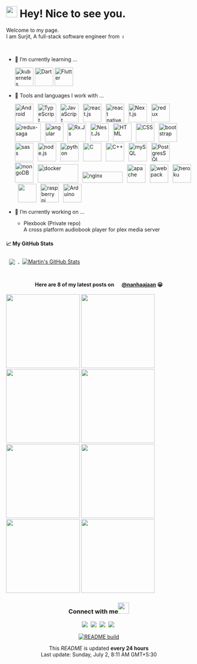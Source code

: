 <!--
**SurjitSahoo/surjitsahoo** is a ✨ _special_ ✨ repository because its `README.md` (this file) appears on your GitHub profile.

Here are some ideas to get you started:

- 🔭 I’m currently working on ...
- 🌱 I’m currently learning ...
- 👯 I’m looking to collaborate on ...
- 🤔 I’m looking for help with ...
- 💬 Ask me about ...
- 📫 How to reach me: ...
- 😄 Pronouns: ...
- ⚡ Fun fact: ...
-->

<h1><img src="https://emojis.slackmojis.com/emojis/images/1531849430/4246/blob-sunglasses.gif?1531849430" width="30"/> Hey! Nice to see you.</h1>

Welcome to my page.  
I am Surjit, A full-stack software engineer from&nbsp;
<img src="https://upload.wikimedia.org/wikipedia/en/thumb/4/41/Flag_of_India.svg/1200px-Flag_of_India.svg.png" height="11" title="India">

<br/>

- 🌱 I’m currently learning ...

  <img src="https://cdn.worldvectorlogo.com/logos/kubernets.svg" alt="kubernetes" title="Kubernetes" width="50" height="50" />
  <img src="https://cdn.worldvectorlogo.com/logos/dart.svg" alt="Dart" title="Dart" width="50" height="50" />
  <img src="https://cdn.worldvectorlogo.com/logos/flutter.svg" alt="Flutter" title="Flutter" width="50" height="50" />

- 🧰 Tools and languages I work with ...

  <img src="https://cdn.worldvectorlogo.com/logos/android.svg" alt="Android" title="Android" width="50" height="50" > &nbsp;
  <img src="https://cdn.worldvectorlogo.com/logos/typescript.svg" alt="TypeScript" title="TypeScript" width="50" height="50" > &nbsp;
  <img src="https://cdn.worldvectorlogo.com/logos/logo-javascript.svg" alt="JavaScript" title="JavaScript" width="50" height="50" > &nbsp;
  <img src="https://cdn.worldvectorlogo.com/logos/react-2.svg" alt="react.js" title="React.Js" width="50" height="50" > &nbsp;
  <img src="https://cdn.worldvectorlogo.com/logos/react-native-firebase-1.svg" alt="react native" title= "React Native" width="50" height="50" > &nbsp;
  <img src="https://res.cloudinary.com/startup-grind/image/upload/c_fill,dpr_2.0,f_auto,g_center,h_1080,q_100,w_1080/v1/gcs/platform-data-dsc/events/nextjs-boilerplate-logo.png" alt="Next.js" title= "Next.JS" width="50" height="50" > &nbsp;
  <img src="https://cdn.worldvectorlogo.com/logos/redux.svg" alt="redux" title="Redux" width="50" height="50" > &nbsp;
  <img src="https://cdn.worldvectorlogo.com/logos/redux-saga.svg" alt="redux-saga" title="Redux Saga" width="70" height="50" > &nbsp;
  <img src="https://cdn.worldvectorlogo.com/logos/angular-icon-1.svg" alt="angular" title="Angular" width="50" height="50" > &nbsp;
  <img src="https://cdn.worldvectorlogo.com/logos/rxjs-1.svg" alt="Rx.Js" title="Rx.Js" width="50" height="50" > &nbsp;
  <img src="https://cdn.worldvectorlogo.com/logos/nestjs.svg" alt="Nest.Js" title="Nest.Js" width="50" height="50" > &nbsp;
  <img src="https://cdn.jsdelivr.net/gh/devicons/devicon/icons/html5/html5-original.svg" alt="HTML" title="HTML" width="50" height="50" > &nbsp;
  <img src="https://cdn.jsdelivr.net/gh/devicons/devicon/icons/css3/css3-original.svg" alt="CSS" title="CSS" width="50" height="50" > &nbsp;
  <img src="https://cdn.worldvectorlogo.com/logos/bootstrap-4.svg" alt="bootstrap" title="Bootstrap" width="50" height="50" > &nbsp;
  <img src="https://cdn.worldvectorlogo.com/logos/sass-1.svg" alt="sass" title="Sass" width="50" height="50" > &nbsp;
  <img src="https://cdn.worldvectorlogo.com/logos/nodejs-icon.svg" alt="node.js" title="Node.Js" width="50" height="50" > &nbsp;
  <img src="https://cdn.worldvectorlogo.com/logos/python-5.svg" alt="python" title="Python" width="50" height="50" > &nbsp;
  <img src="https://cdn.jsdelivr.net/gh/devicons/devicon/icons/c/c-original.svg" alt="C" title="C" width="50" height="50" > &nbsp;
  <img src="https://cdn.worldvectorlogo.com/logos/c.svg" alt="C++" title="C++" width="50" height="50" > &nbsp;
  <img src="https://cdn.worldvectorlogo.com/logos/mysql-6.svg" alt="mySQL" title="MySQL" width="50" height="50" > &nbsp;
  <img src="https://cdn.worldvectorlogo.com/logos/postgresql.svg" alt="PostgresSQL" title="PostgresSQL" width="50" height="50" > &nbsp;
  <img src="https://cdn.worldvectorlogo.com/logos/mongodb-icon-1.svg" alt="mongoDB" title="MongoDB" width="50" height="55" > &nbsp;
  <img src="https://cdn.worldvectorlogo.com/logos/docker-3.svg" alt="docker" title="Docker" width="110" height="50" > &nbsp;
  <img src="https://cdn.worldvectorlogo.com/logos/nginx.svg" alt="nginx" title="nginx" width="110" height="30" > &nbsp;
  <img src="https://cdn.jsdelivr.net/gh/devicons/devicon/icons/apache/apache-original-wordmark.svg" alt="apache" title="apache" width="50" height="50" > &nbsp;
  <img src="https://cdn.worldvectorlogo.com/logos/webpack-icon.svg" alt="webpack" title="Webpack" width="50" height="50" > &nbsp;
  <img src="https://cdn.worldvectorlogo.com/logos/heroku-4.svg" alt="heroku" title="heroku" width="50" height="50" > &nbsp;
  <img src="https://cdn.worldvectorlogo.com/logos/git-icon.svg" alt="" title="git" width="50" height="50" > &nbsp;
  <img src="https://cdn.worldvectorlogo.com/logos/raspberry-pi.svg" alt="raspberry pi" title="Raspberry Pi" width="50" height="50" > &nbsp;
  <img src="https://cdn.jsdelivr.net/gh/devicons/devicon/icons/arduino/arduino-original-wordmark.svg" alt="Arduino" title="Arduino" width="50" height="50" > &nbsp;
  <!-- <img src="" alt="" width="50" height="50" > &nbsp; -->

- 🔭 I’m currently working on ...
  - Plexbook (Private repo)  
    A cross platform audiobook player for plex media server

#### &#x1f4c8; My GitHub Stats

<a href="https://github.com/surjitsahoo">
  <img align="center" style="margin:0.5rem" src="https://github-readme-stats.vercel.app/api/top-langs/?username=surjitsahoo&langs_count=3&hide=html,css&title_color=ffffff&text_color=c9cacc&icon_color=4AB197&bg_color=1A2B34" />
</a>

<a href="https://github.com/surjitsahoo">
  <img align="center" style="margin:0.5rem" src="https://github-readme-stats.vercel.app/api?username=surjitsahoo&show_icons=true&line_height=27&count_private=true&title_color=ffffff&text_color=c9cacc&icon_color=4AB097&bg_color=1A2B34" alt="Martin's GitHub Stats" />
</a>

<br/>
<br/>

<h4 align="center">Here are 8 of my latest posts on
<img src="https://cdn.worldvectorlogo.com/logos/instagram-2016-5.svg" height="14" />
<a href="https://www.instagram.com/nanhaajaan/">@nanhaajaan</a> 
😀</h4>

<p>
<img src="" width="200">
<img src="" width="200">
<img src="" width="200">
<img src="" width="200">
<img src="" width="200">
<img src="" width="200">
<img src="" width="200">
<img src="" width="200">
</p>

<div align='center'>
<h3>Connect with me<img src="https://emojis.slackmojis.com/emojis/images/1536351075/4594/blob-wave.gif?1536351075" width="30"> </h3>

[![](https://img.shields.io/badge/Twitter-1DA1F2?style=for-the-badge&logo=twitter&logoColor=white)](https://twitter.com/nanha_jaan)&nbsp;
[![](https://img.shields.io/badge/LinkedIn-0077B5?style=for-the-badge&logo=linkedin&logoColor=white)](https://www.linkedin.com/in/surjitsahoo)&nbsp;
[![](https://img.shields.io/badge/Instagram-E4405F?style=for-the-badge&logo=instagram&logoColor=white)](https://www.instagram.com/nanhaajaan/)&nbsp;
[![](https://img.shields.io/badge/Facebook-1877F2?style=for-the-badge&logo=facebook&logoColor=white)](https://www.facebook.com/surjit.sahoo.3576/)&nbsp;

[![README build](https://github.com/SurjitSahoo/surjitsahoo/actions/workflows/main.yaml/badge.svg)](https://github.com/SurjitSahoo/surjitsahoo/actions/workflows/main.yaml)

<p>This <i>README</i> is updated <b>every 24 hours</b><br/>
Last update: Sunday, July 2, 8:11 AM GMT+5:30</p>
</div>
